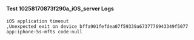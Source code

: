 #### Test 10258170873f290a_iOS_server Logs


```
iOS application timeout
,Unexpected exit on device bffa901fefdea07f59339a6737776943349f5077 app:iphone-5s-mfts code:null
```
